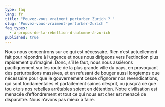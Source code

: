 ```yaml
---
type: faq
lang: fr
title: "Pouvez-vous vraiment perturber Zurich ? "
slug: "Pouvez-vous-vraiment-perturber-Zurich "
faq_types:
  - à-propos-de-la-rébellion-d-automne-à-zurich
published: true
---
```

Nous nous concentrons sur ce qui est nécessaire. Rien n’est actuellement fait pour répondre à l’urgence et nous nous dirigeons vers l'extinction plus rapidement qu’imaginé. Donc, s’il le faut, nous nous assiérons pacifiquement sur les route de la plus grande ville du pays, en provoquant des perturbations massives, et en refusant de bouger aussi longtemps que nécessaire pour que le gouvernement cesse d'ignorer nos revendications, qui sont fondamentales et parfaitement saines d’esprit, ou jusqu’à ce que tou·x·te·s nos rebelles arrêtables soient en détention. Notre civilisation est menacée d’effondrement et tout ce qui nous est cher est menacé de disparaître. Nous n’avons pas mieux à faire.